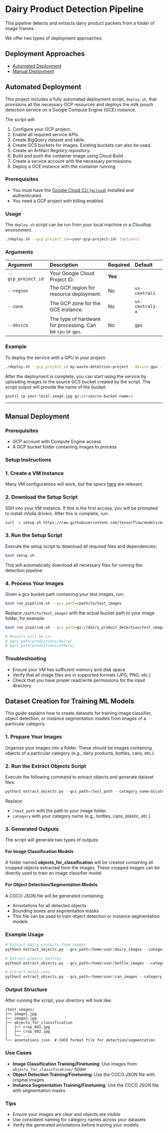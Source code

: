 # Dairy Product Detection Pipeline

This pipeline detects and extracts dairy product packets from a folder of image
frames.

We offer two types of deployment approaches:

## Deployment Approaches

*   [Automated Deployment](#automated-deployment)
*   [Manual Deployment](#manual-deployment)

## Automated Deployment

This project includes a fully automated deployment script, `deploy.sh`, that
provisions all the necessary GCP resources and deploys the milk pouch detection
service on a Google Compute Engine (GCE) instance.

The script will:
1.  Configure your GCP project.
2.  Enable all required service APIs.
3.  Create BigQuery dataset and table.
4.  Create GCS buckets for images. Existing buckets can also be used.
5.  Create an Artifact Registry repository.
6.  Build and push the container image using Cloud Build.
7.  Create a service account with the necessary permissions.
8.  Deploy a GCE instance with the container running.

### Prerequisites

-   You must have the [Google Cloud CLI (`gcloud`)](https://cloud.google.com/sdk/docs/install) installed and authenticated.
-   You need a GCP project with billing enabled.

### Usage

The `deploy.sh` script can be run from your local machine or a Cloudtop
environment.

```bash
./deploy.sh --gcp_project_id=<your-gcp-project-id> [options]
```

### Arguments

| Argument | Description | Required | Default |
| :--- | :--- | :--- | :--- |
| `--gcp_project_id` | Your Google Cloud Project ID. | **Yes** | |
| `--region` | The GCP region for resource deployment. | No | `us-central1` |
| `--zone` | The GCP zone for the GCE instance. | No | `us-central1-a` |
| `--device` | The type of hardware for processing. Can be `cpu` or `gpu`. | No | `gpu` |

### Example

To deploy the service with a GPU in your project:

```bash
./deploy.sh --gcp_project_id my-waste-detection-project --device gpu --compute gce
```

After the deployment is complete, you can start using the service by uploading
images to the source GCS bucket created by the script. The script output will
provide the name of the bucket.

```bash
gsutil cp your-local-image.jpg gs://<source-bucket-name>/
```
---

## Manual Deployment

### Prerequisites

- GCP account with Compute Engine access
- A GCP bucket folder containing images to process

### Setup Instructions

### 1. Create a VM Instance

Many VM configurations will work, but the specs
[here](/circularnet-docs/content/deploy-cn/before-you-begin.md) are relevant.

### 2. Download the Setup Script

SSH into your VM instance. If this is the first access, you will be prompted
to install nVidia drivers. After this is complete, run:

```bash
curl -o setup.sh https://raw.githubusercontent.com/tensorflow/models/master/official/projects/waste_identification_ml/llm_applications/milk_pouch_detection/src/setup.sh
```

### 3. Run the Setup Script

Execute the setup script to download all required files and dependencies:

```bash
bash setup.sh
```

This will automatically download all necessary files for running the
detection pipeline.

### 4. Process Your Images

Given a gcs bucket path containing your test images, run:

```bash
bash run_pipeline.sh --gcs_path=/path/to/test_images
```

Replace `/path/to/test_images` with the actual bucket path to your image
folder, for example:

```bash
bash run_pipeline.sh --gcs_path=gs://dairy_product_detection/test_images/

# Results will be in:
# $gcs_path/predictions/dairy/
# $gcs_path/predictions/others/
```

### Troubleshooting

- Ensure your VM has sufficient memory and disk space
- Verify that all image files are in supported formats (JPG, PNG, etc.)
- Check that you have proper read/write permissions for the input directory

## Dataset Creation for Training ML Models

This guide explains how to create datasets for training image classifier, object
detection, or instance segmentation models from images of a particular
category.

### 1. Prepare Your Images

Organize your images into a folder. These should be images containing objects of
a particular category (e.g., dairy products, bottles, cans, etc.).

### 2. Run the Extract Objects Script

Execute the following command to extract objects and generate dataset files:

```python
python3 extract_objects.py --gcs_path=/test_path --category_name=${category}
```

Replace:

- `/test_path` with the path to your image folder.
- `category` with your category name (e.g., bottles, cans, plastic, etc.)

### 3. Generated Outputs

The script will generate two types of outputs:

#### For Image Classification Models

A folder named **objects_for_classification** will be created containing all
cropped objects extracted from the images. These cropped images can be
directly used to train an image classifier model

#### For Object Detection/Segmentation Models

A COCO JSON file will be generated containing:

- Annotations for all detected objects
- Bounding boxes and segmentation masks
- This file can be used to train object detection or instance segmentation models

### Example Usage

```python
# Extract dairy products from images
python3 extract_objects.py --gcs_path=/home/user/dairy_images --category_name=dairy

# Extract plastic bottles
python3 extract_objects.py --gcs_path=/home/user/bottle_images --category_name=bottles

# Extract metal cans
python3 extract_objects.py --gcs_path=/home/user/can_images --category_name=cans
```

### Output Structure

After running the script, your directory will look like:

```
/test_images/
├── image1.jpg
├── image2.jpg
├── objects_for_classification
│   ├── crop_001.jpg
│   ├── crop_002.jpg
│   └── ...
└── annotations.json  # COCO format file for detection/segmentation
```

### Use Cases

- **Image Classification Training/Finetuning**: Use images from
`objects_for_classification/` folder
- **Object Detection Training/Finetuning**: Use the COCO JSON file with
original images
- **Instance Segmentation Training/Finetuning**: Use the COCO JSON file with
segmentation masks

### Tips

- Ensure your images are clear and objects are visible
- Use consistent naming for category names across your datasets
- Verify the generated annotations before training your models